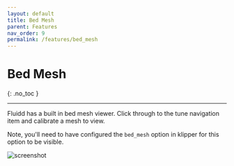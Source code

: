```yaml
---
layout: default
title: Bed Mesh
parent: Features
nav_order: 9
permalink: /features/bed_mesh
---
```


# Bed Mesh
{: .no_toc }

---

Fluidd has a built in bed mesh viewer. Click through to the tune navigation
item and calibrate a mesh to view.

Note, you'll need to have configured the `bed_mesh` option in klipper for this
option to be visible.

![screenshot](/assets/images/bed_mesh.png)
